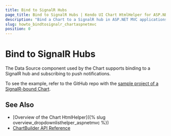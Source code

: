 ```yaml
---
title: Bind to SignalR Hubs
page_title: Bind to SignalR Hubs | Kendo UI Chart HtmlHelper for ASP.NET MVC
description: "Bind a Chart to a SignalR hub in ASP.NET MVC applications."
slug: howto_bindtosignalr_chartaspnetmvc
position: 0
---
```


# Bind to SignalR Hubs

The Data Source component used by the Chart supports binding to a SignalR hub and subscribing to push notifications.

To see the example, refer to the GitHub repo with the [sample project of a SignalR-bound Chart](https://github.com/telerik/ui-for-aspnet-mvc-examples/tree/master/chart/signalr-bound-chart).

## See Also

* [Overview of the Chart HtmlHelper]({% slug overview_dropdownlisthelper_aspnetmvc %})
* [ChartBuilder API Reference](/api/Kendo.Mvc.UI.Fluent/ChartBuilder)

